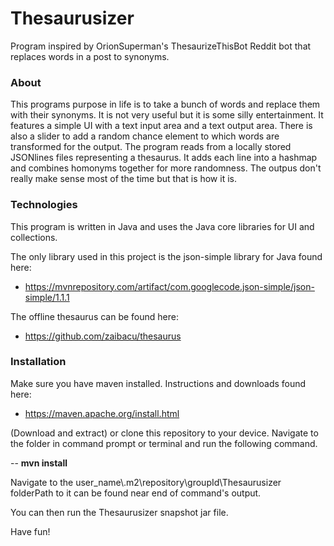 # Thesaurusizer
Program inspired by OrionSuperman's ThesaurizeThisBot Reddit bot that replaces words in a post to synonyms.

### About
This programs purpose in life is to take a bunch of words and replace them with their synonyms. It is not very useful but it is some silly entertainment.
It features a simple UI with a text input area and a text output area. There is also a slider to add a random chance element to which words are transformed for the output.
The program reads from a locally stored JSONlines files representing a thesaurus. It adds each line into a hashmap and combines homonyms together for more randomness.
The outpus don't really make sense most of the time but that is how it is.

### Technologies
This program is written in Java and uses the Java core libraries for UI and collections. 

The only library used in this project is the json-simple library for Java found here:
* https://mvnrepository.com/artifact/com.googlecode.json-simple/json-simple/1.1.1

The offline thesaurus can be found here:
* https://github.com/zaibacu/thesaurus

### Installation
Make sure you have maven installed. Instructions and downloads found here:
* https://maven.apache.org/install.html

(Download and extract) or clone this repository to your device. Navigate to the folder in command prompt or terminal and run the following command.

-- **mvn install**

Navigate to the user_name\\.m2\repository\groupId\Thesaurusizer folderPath to it can be found near end of command's output.

You can then run the Thesaurusizer snapshot jar file.

Have fun!
